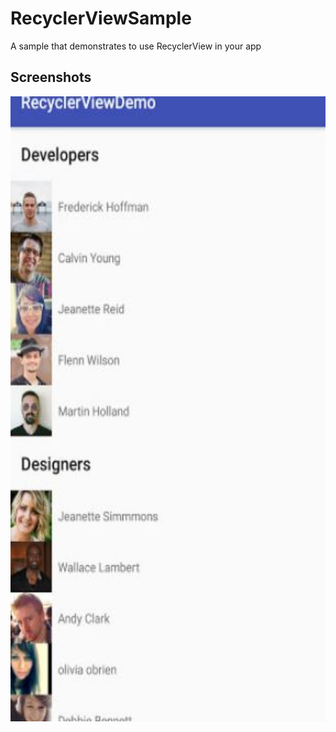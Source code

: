 RecyclerViewSample
===================================

A sample that demonstrates to use RecyclerView in your app

Screenshots
-------------

<img src="screenshots/RecyclerViewSample.jpg" height="1000" alt="Screenshot"/>
